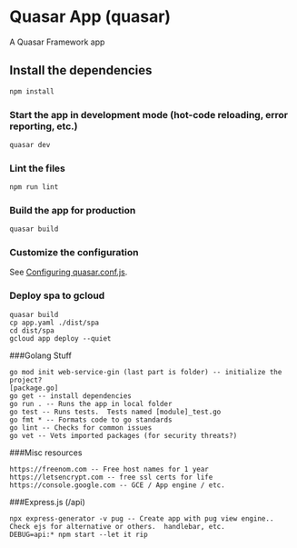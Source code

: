 # Quasar App (quasar)

A Quasar Framework app

## Install the dependencies
```bash
npm install
```

### Start the app in development mode (hot-code reloading, error reporting, etc.)
```bash
quasar dev
```

### Lint the files
```bash
npm run lint
```

### Build the app for production
```bash
quasar build
```

### Customize the configuration
See [Configuring quasar.conf.js](https://v2.quasar.dev/quasar-cli/quasar-conf-js).


### Deploy spa to gcloud
```
quasar build
cp app.yaml ./dist/spa
cd dist/spa
gcloud app deploy --quiet
```

###Golang Stuff
```
go mod init web-service-gin (last part is folder) -- initialize the project?
[package.go]
go get -- install dependencies
go run . -- Runs the app in local folder
go test -- Runs tests.  Tests named [module]_test.go
go fmt * -- Formats code to go standards 
go lint -- Checks for common issues
go vet -- Vets imported packages (for security threats?)

```

###Misc resources
```
https://freenom.com -- Free host names for 1 year
https://letsencrypt.com -- free ssl certs for life
https://console.google.com -- GCE / App engine / etc.
```

###Express.js (/api)
```
npx express-generator -v pug -- Create app with pug view engine.. Check ejs for alternative or others.  handlebar, etc.
DEBUG=api:* npm start --let it rip

```
